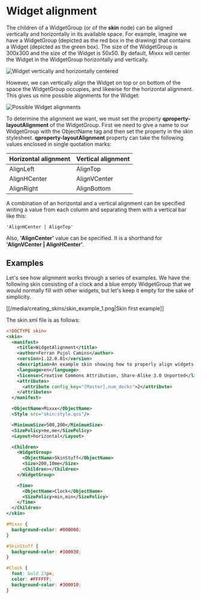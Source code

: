 # Widget alignment

The children of a WidgetGroup (or of the **skin** node) can be aligned
vertically and horizontally in its available space. For example, imagine
we have a WidgetGroup (depicted as the red box in the drawing) that
contains a Widget (depicted as the green box). The size of the
WidgetGroup is 300x300 and the size of the Widget is 50x50. By default,
Mixxx will center the Widget in the WidgetGroup horizontally and
vertically.

![Widget vertically and horizontally
centered](/creating_skins/widget_center_alignment.svg)

However, we can vertically align the Widget on top or on bottom of the
space the WidgetGroup occupies, and likewise for the horizontal
alignment. This gives us nine possible alignments for the Widget:

![Possible Widget
alignments](/creating_skins/widget_possible_alignments.svg)

To determine the alignment we want, we must set the property
**qproperty-layoutAlignment** of the WidgetGroup. First we need to give
a name to our WidgetGroup with the ObjectName tag and then set the
property in the skin stylesheet. **qproperty-layoutAlignment** property
can take the following values enclosed in single quotation marks:

| Horizontal alignment | Vertical alignment |
| -------------------- | ------------------ |
| AlignLeft            | AlignTop           |
| AlignHCenter         | AlignVCenter       |
| AlignRight           | AlignBottom        |

A combination of an horizontal and a vertical alignment can be specified
writing a value from each column and separating them with a vertical bar
like this:

    'AlignHCenter | AlignTop'

Also, **'AlignCenter'** value can be specified. It is a shorthand for
**'AlignVCenter | AlignHCenter'**.

## Examples

Let's see how alignment works through a series of examples. We have the
following skin consisting of a clock and a blue empty WidgetGroup that
we would normally fill with other widgets, but let's keep it empty for
the sake of simplicity.

[[/media/creating_skins/skin_example_1.png|Skin first example]]

The skin.xml file is as follows:

``` xml
<!DOCTYPE skin>
<skin>
  <manifest>
    <title>WidgetAlignment</title>
    <author>Ferran Pujol Camins</author>
    <version>1.12.0.01</version>
    <description>An example skin showing how to properly align widgets.</description>
    <language>en</language>
    <license>Creative Commons Attribution, Share-Alike 3.0 Unported</license>
    <attributes>
      <attribute config_key="[Master],num_decks">2</attribute>
    </attributes>
  </manifest>

  <ObjectName>Mixxx</ObjectName>
  <Style src="skin:style.qss"/>

  <MinimumSize>500,200</MinimumSize>
  <SizePolicy>me,me</SizePolicy>
  <Layout>horizontal</Layout>

  <Children>
    <WidgetGroup>
      <ObjectName>SkinStuff</ObjectName>
      <Size>200,10me</Size>
      <Children></Children>
    </WidgetGroup>

    <Time>
      <ObjectName>Clock</ObjectName>
      <SizePolicy>min,min</SizePolicy>
    </Time>
  </Children>
</skin>
```

``` css
#Mixxx {
  background-color: #000000;
}

#SkinStuff {
  background-color: #100030;
}

#Clock {
  font: bold 23px;
  color: #FFFFFF;
  background-color: #300010;
}
```
